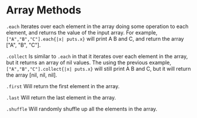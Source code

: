 # Array Methods

`.each` Iterates over each element in the array doing some operation to each element, and returns the value of the input array. For example, `["A","B","C"].each{|x| puts.x}` will print A B and C, and return the array ["A", "B", "C"].

`.collect` Is similar to `.each` in that it iterates over each element in the array, but it returns an array of nil values. The using the previous example, `["A","B","C"].collect{|x| puts.x}` will still print A B and C, but it will return the array [nil, nil, nil].

`.first` Will return the first element in the array.

`.last` Will return the last element in the array.

`.shuffle` Will randomly shuffle up all the elements in the array.
